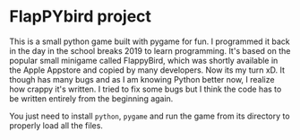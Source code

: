 # FlapPYbird project

This is a small python game built with pygame for fun. I programmed it back in the day in the school breaks 2019 to learn programming. It's based on the popular small minigame called FlappyBird, which was shortly available in the Apple Appstore and copied by many developers. Now its my turn xD. It though has many bugs and as I am knowing Python better now, I realize how crappy it's written. I tried to fix some bugs but I think the code has to be written entirely from the beginning again.

You just need to install `python`, `pygame` and run the game from its directory to properly load all the files.